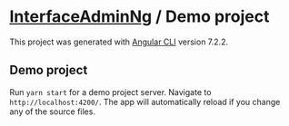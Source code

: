 # [InterfaceAdminNg](../README.md) / Demo project

This project was generated with [Angular CLI](https://github.com/angular/angular-cli) version 7.2.2.

## Demo project

Run `yarn start` for a demo project server. Navigate to `http://localhost:4200/`. The app will automatically reload if you change any of the source files.
